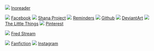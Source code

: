 ![](http://www.google.com/s2/favicons?domain=http://inoreader.com/) [Inoreader](http://inoreader.com/)
<!-- ![](http://www.google.com/s2/favicons?domain=http://rwby-rpg.rwbyfanon.com/index.php) [RwbyFanon](http://rwby-rpg.rwbyfanon.com/index.php)  -->
![](http://www.google.com/s2/favicons?domain=http://facebook.com/) [Facebook](http://facebook.com/) 
![](http://www.google.com/s2/favicons?domain=http://www.shanaproject.com/follows/) [Shana Project](http://www.shanaproject.com/follows/)
![](http://www.google.com/s2/favicons?domain=http://www.icloud.com) [Reminders](https://www.icloud.com/#reminders)
![](http://www.google.com/s2/favicons?domain=https://github.com/Willowlark) [Github](https://github.com/Willowlark) 
![](http://www.google.com/s2/favicons?domain=http://pawkun.deviantart.com/) [DeviantArt](http://pawkun.deviantart.com/)
![](http://www.google.com/s2/favicons?domain=https://www.flickr.com) [The Little Things](https://www.flickr.com/photos/thelittlethingswemiss/albums) 
![](http://www.google.com/s2/favicons?domain=https://www.pinterest.com/) [Pinterest](https://www.pinterest.com/) 
<!-- ![](http://www.google.com/s2/favicons?domain=http://elvis.rowan.edu/~clarkw26/BBcode.cgi) [BBgen](http://elvis.rowan.edu/~clarkw26/BBcode.cgi)  -->
![](http://www.google.com/s2/favicons?domain=https://player.twitch.tv/?volume=1&channel=fredrin) [Fred Stream](https://player.twitch.tv/?volume=1&channel=fredrin) 
<!-- ![](http://www.google.com/s2/favicons?domain=https://flipboard.com/) [Flipboard](https://flipboard.com/)  -->
![](http://www.google.com/s2/favicons?domain=https://www.fanfiction.net/) [Fanfiction](https://www.fanfiction.net/) 
![](http://www.google.com/s2/favicons?domain=https://www.instagram.com/) [Instagram](https://www.instagram.com/) 